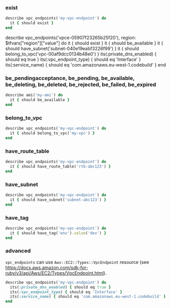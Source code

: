 ### exist

```ruby
describe vpc_endpoints('my-vpc-endpoint') do
  it { should exist }
end
```

describe vpc_endpoints('vpce-05907f23265b25f20'), region: $tfvars["region"]["value"] do
  it { should exist }
  it { should be_available }
  it { should have_subnet('subnet-040e19eabf3226f99') }
  it { should belong_to_vpc('vpc-00af9dcc0134b48e0') }
  its(:private_dns_enabled) { should eq true }
  its(:vpc_endpoint_type) { should eq 'Interface' }
  its(:service_name) { should eq 'com.amazonaws.eu-west-1.codebuild' }
end

### be_pendingacceptance, be_pending, be_available, be_deleting, be_deleted, be_rejected, be_failed, be_expired

```ruby
describe ami('my-ami') do
  it { should be_available }
end
```

### belong_to_vpc

```ruby
describe vpc_endpoints('my-vpc-endpoint') do
  it { should belong_to_vpc('my-vpc') }
end
```

### have_route_table

```ruby
describe vpc_endpoints('my-vpc-endpoint') do
  it { should have_route_table('rtb-abc123') }
end
```

### have_subnet

```ruby
describe vpc_endpoints('my-vpc-endpoint') do
  it { should have_subnet('subnet-abc123') }
end
```

### have_tag

```ruby
describe vpc_endpoints('my-vpc-endpoint') do
  it { should have_tag('env').value('dev') }
end
```

### advanced

`vpc_endpoints` can use `Aws::EC2::Types::VpcEndpoint` resource (see https://docs.aws.amazon.com/sdk-for-ruby/v3/api/Aws/EC2/Types/VpcEndpoint.html).

```ruby
describe vpc_endpoints('my-vpc-endpoint') do
  its(:private_dns_enabled) { should eq true }
  its(:vpc_endpoint_type) { should eq 'Interface' }
  its(:service_name) { should eq 'com.amazonaws.eu-west-1.codebuild' }
end
```

